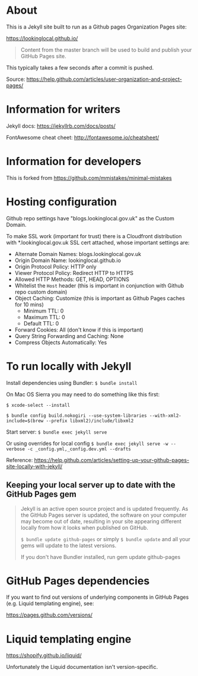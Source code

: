 # About

This is a Jekyll site built to run as a Github pages Organization Pages site:

https://lookinglocal.github.io/

>Content from the master branch will be used to build and publish your GitHub Pages site.

This typically takes a few seconds after a commit is pushed.

Source: https://help.github.com/articles/user-organization-and-project-pages/

# Information for writers

Jekyll docs: https://jekyllrb.com/docs/posts/

FontAwesome cheat cheet: http://fontawesome.io/cheatsheet/

# Information for developers

This is forked from https://github.com/mmistakes/minimal-mistakes

# Hosting configuration

Github repo settings have "blogs.lookinglocal.gov.uk" as the Custom Domain.

To make SSL work (important for trust) there is a Cloudfront distribution with *.lookinglocal.gov.uk SSL cert attached, whose important settings are:

- Alternate Domain Names: blogs.lookinglocal.gov.uk
- Origin Domain Name: lookinglocal.github.io
- Origin Protocol Policy: HTTP only
- Viewer Protocol Policy: Redirect HTTP to HTTPS
- Allowed HTTP Methods: GET, HEAD, OPTIONS
- Whitelist the `Host` header (this is important in conjunction with Github repo custom domain)
- Object Caching: Customize (this is important as Github Pages caches for 10 mins)
    - Minimum TTL: 0
    - Maximum TTL: 0
    - Default TTL: 0
- Forward Cookies: All (don't know if this is important)
- Query String Forwarding and Caching: None
- Compress Objects Automatically: Yes

# To run locally with Jekyll

Install dependencies using Bundler: `$ bundle install`

On Mac OS Sierra you may need to do something like this first:

`$ xcode-select --install`

`$ bundle config build.nokogiri --use-system-libraries --with-xml2-include=$(brew --prefix libxml2)/include/libxml2`

Start server: `$ bundle exec jekyll serve`

Or using overrides for local config `$ bundle exec jekyll serve -w --verbose -c _config.yml,_config.dev.yml --drafts`

Reference: https://help.github.com/articles/setting-up-your-github-pages-site-locally-with-jekyll/

## Keeping your local server up to date with the GitHub Pages gem

> Jekyll is an active open source project and is updated frequently. As the GitHub Pages server is updated, the software on your computer may become out of date, resulting in your site appearing different locally from how it looks when published on GitHub.
> 
> `$ bundle update github-pages` or simply 
> `$ bundle update` and all your gems will update to the latest versions.
> 
> If you don't have Bundler installed, run gem update github-pages

# GitHub Pages dependencies

If you want to find out versions of underlying components in GitHub Pages (e.g. Liquid templating engine), see:

https://pages.github.com/versions/

# Liquid templating engine

https://shopify.github.io/liquid/

Unfortunately the Liquid documentation isn't version-specific.
